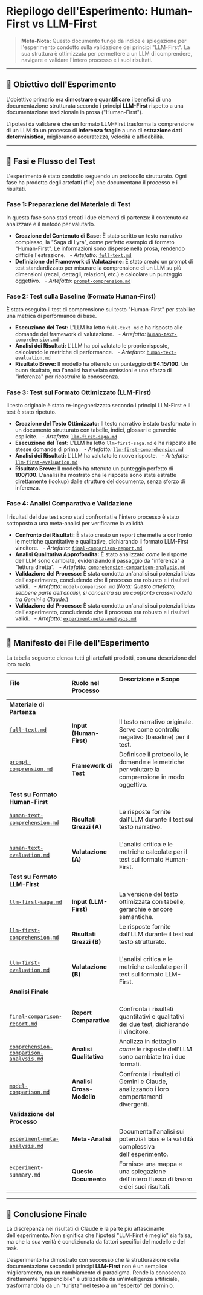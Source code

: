 # Riepilogo dell'Esperimento: Human-First vs LLM-First

> **Meta-Nota:** Questo documento funge da indice e spiegazione per l'esperimento condotto sulla validazione dei principi "LLM-First". La sua struttura è ottimizzata per permettere a un LLM di comprendere, navigare e validare l'intero processo e i suoi risultati.

---

## 🎯 Obiettivo dell'Esperimento

L'obiettivo primario era **dimostrare e quantificare** i benefici di una documentazione strutturata secondo i principi **LLM-First** rispetto a una documentazione tradizionale in prosa ("Human-First").

L'ipotesi da validare è che un formato LLM-First trasforma la comprensione di un LLM da un processo di **inferenza fragile** a uno di **estrazione dati deterministica**, migliorando accuratezza, velocità e affidabilità.

---

## 🔬 Fasi e Flusso del Test

L'esperimento è stato condotto seguendo un protocollo strutturato. Ogni fase ha prodotto degli artefatti (file) che documentano il processo e i risultati.

### Fase 1: Preparazione del Materiale di Test

In questa fase sono stati creati i due elementi di partenza: il contenuto da analizzare e il metodo per valutarlo.

- **Creazione del Contenuto di Base:** È stato scritto un testo narrativo complesso, la "Saga di Lyra", come perfetto esempio di formato "Human-First". Le informazioni sono disperse nella prosa, rendendo difficile l'estrazione.
    - _Artefatto:_ [`full-text.md`](./full-text.md)
- **Definizione del Framework di Valutazione:** È stato creato un prompt di test standardizzato per misurare la comprensione di un LLM su più dimensioni (recall, dettagli, relazioni, etc.) e calcolare un punteggio oggettivo.
    - _Artefatto:_ [`prompt-comprension.md`](./prompt-comprension.md)

### Fase 2: Test sulla Baseline (Formato Human-First)

È stato eseguito il test di comprensione sul testo "Human-First" per stabilire una metrica di performance di base.

- **Esecuzione del Test:** L'LLM ha letto `full-text.md` e ha risposto alle domande del framework di valutazione.
    - _Artefatto:_ [`human-text-comprehension.md`](./human-text-comprehension.md)
- **Analisi dei Risultati:** L'LLM ha poi valutato le proprie risposte, calcolando le metriche di performance.
    - _Artefatto:_ [`human-text-evaluation.md`](./human-text-evaluation.md)
- **Risultato Breve:** Il modello ha ottenuto un punteggio di **94.15/100**. Un buon risultato, ma l'analisi ha rivelato omissioni e uno sforzo di "inferenza" per ricostruire la conoscenza.

### Fase 3: Test sul Formato Ottimizzato (LLM-First)

Il testo originale è stato re-ingegnerizzato secondo i principi LLM-First e il test è stato ripetuto.

- **Creazione del Testo Ottimizzato:** Il testo narrativo è stato trasformato in un documento strutturato con tabelle, indici, glossari e gerarchie esplicite.
    - _Artefatto:_ [`llm-first-saga.md`](./llm-first-saga.md)
- **Esecuzione del Test:** L'LLM ha letto `llm-first-saga.md` e ha risposto alle stesse domande di prima.
    - _Artefatto:_ [`llm-first-comprehension.md`](./llm-first-comprehension.md)
- **Analisi dei Risultati:** L'LLM ha valutato le nuove risposte.
    - _Artefatto:_ [`llm-first-evaluation.md`](./llm-first-evaluation.md)
- **Risultato Breve:** Il modello ha ottenuto un punteggio perfetto di **100/100**. L'analisi ha mostrato che le risposte sono state estratte direttamente (lookup) dalle strutture del documento, senza sforzo di inferenza.

### Fase 4: Analisi Comparativa e Validazione

I risultati dei due test sono stati confrontati e l'intero processo è stato sottoposto a una meta-analisi per verificarne la validità.

- **Confronto dei Risultati:** È stato creato un report che mette a confronto le metriche quantitative e qualitative, dichiarando il formato LLM-First vincitore.
    - _Artefatto:_ [`final-comparison-report.md`](./final-comparison-report.md)
- **Analisi Qualitativa Approfondita:** È stato analizzato _come_ le risposte dell'LLM sono cambiate, evidenziando il passaggio da "inferenza" a "lettura diretta".
    - _Artefatto:_ [`comprehension-comparison-analysis.md`](./comprehension-comparison-analysis.md)
- **Validazione del Processo:** È stata condotta un'analisi sui potenziali bias dell'esperimento, concludendo che il processo era robusto e i risultati validi.
    - _Artefatto:_ `model-comparison.md` (*Nota: Questo artefatto, sebbene parte dell'analisi, si concentra su un confronto cross-modello tra Gemini e Claude.*)
- **Validazione del Processo:** È stata condotta un'analisi sui potenziali bias dell'esperimento, concludendo che il processo era robusto e i risultati validi.
    - _Artefatto:_ [`experiment-meta-analysis.md`](./experiment-meta-analysis.md)

---

## 📂 Manifesto dei File dell'Esperimento

La tabella seguente elenca tutti gli artefatti prodotti, con una descrizione del loro ruolo.

| File                                                                             | Ruolo nel Processo        | Descrizione e Scopo                                                                                |
| :------------------------------------------------------------------------------- | :------------------------ | :------------------------------------------------------------------------------------------------- |
| **Materiale di Partenza**                                                        |
| [`full-text.md`](./full-text.md)                                                 | **Input (Human-First)**   | Il testo narrativo originale. Serve come controllo negativo (baseline) per il test.                |
| [`prompt-comprension.md`](./prompt-comprension.md)                               | **Framework di Test**     | Definisce il protocollo, le domande e le metriche per valutare la comprensione in modo oggettivo.  |
| **Test su Formato Human-First**                                                  |
| [`human-text-comprehension.md`](./human-text-comprehension.md)                   | **Risultati Grezzi (A)**  | Le risposte fornite dall'LLM durante il test sul testo narrativo.                                  |
| [`human-text-evaluation.md`](./human-text-evaluation.md)                         | **Valutazione (A)**       | L'analisi critica e le metriche calcolate per il test sul formato Human-First.                     |
| **Test su Formato LLM-First**                                                    |
| [`llm-first-saga.md`](./llm-first-saga.md)                                       | **Input (LLM-First)**     | La versione del testo ottimizzata con tabelle, gerarchie e ancore semantiche.                      |
| [`llm-first-comprehension.md`](./llm-first-comprehension.md)                     | **Risultati Grezzi (B)**  | Le risposte fornite dall'LLM durante il test sul testo strutturato.                                |
| [`llm-first-evaluation.md`](./llm-first-evaluation.md)                           | **Valutazione (B)**       | L'analisi critica e le metriche calcolate per il test sul formato LLM-First.                       |
| **Analisi Finale**                                                               |
| [`final-comparison-report.md`](./final-comparison-report.md)                     | **Report Comparativo**    | Confronta i risultati quantitativi e qualitativi dei due test, dichiarando il vincitore.           |
| [`comprehension-comparison-analysis.md`](./comprehension-comparison-analysis.md) | **Analisi Qualitativa**   | Analizza in dettaglio _come_ le risposte dell'LLM sono cambiate tra i due formati.                 |
| [`model-comparison.md`](./model-comparison.md)                                   | **Analisi Cross-Modello** | Confronta i risultati di Gemini e Claude, analizzando i loro comportamenti divergenti.             |
| **Validazione del Processo**                                                     |
| [`experiment-meta-analysis.md`](./experiment-meta-analysis.md)                   | **Meta-Analisi**          | Documenta l'analisi sui potenziali bias e la validità complessiva dell'esperimento.                |
| `experiment-summary.md`                                                          | **Questo Documento**      | Fornisce una mappa e una spiegazione dell'intero flusso di lavoro e dei suoi risultati.            |

---

## 🏁 Conclusione Finale

La discrepanza nei risultati di Claude è la parte più affascinante dell'esperimento. Non significa che l'ipotesi "LLM-First è meglio" sia falsa, ma che la sua verità è condizionata da fattori specifici del modello e del task.

L'esperimento ha dimostrato con successo che la strutturazione della documentazione secondo i principi **LLM-First** non è un semplice miglioramento, ma un cambiamento di paradigma. Rende la conoscenza direttamente "apprendibile" e utilizzabile da un'intelligenza artificiale, trasformandola da un "turista" nel testo a un "esperto" del dominio.
